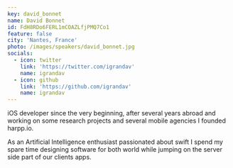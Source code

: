 ```yaml
---
key: david_bonnet
name: David Bonnet
id: FdH8RDo6FERL1mCOAZLfjPMQ7Co1
feature: false
city: 'Nantes, France'
photo: /images/speakers/david_bonnet.jpg
socials:
  - icon: twitter
    link: 'https://twitter.com/igrandav'
    name: igrandav
  - icon: github
    link: 'https://github.com/igrandav'
    name: igrandav
---
```

iOS developer since the very beginning, after several years abroad and working on some research projects and several mobile agencies I founded harpp.io.

As an Artificial Intelligence enthusiast passionated about swift I spend my spare time designing software for both world while jumping on the server side part of our clients apps.
